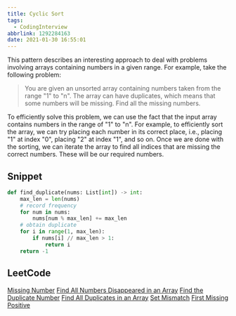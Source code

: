```yaml
---
title: Cyclic Sort
tags:
  - CodingInterview
abbrlink: 1292284163
date: 2021-01-30 16:55:01
---
```

This pattern describes an interesting approach to deal with problems involving arrays containing numbers in a given range. For example, take the following problem:
> You are given an unsorted array containing numbers taken from the range "1" to "n". The array can have duplicates, which means that some numbers will be missing. Find all the missing numbers.

To efficiently solve this problem, we can use the fact that the input array contains numbers in the range of "1" to "n". For example, to efficiently sort the array, we can try placing each number in its correct place, i.e., placing "1" at index "0", placing "2" at index "1", and so on. Once we are done with the sorting, we can iterate the array to find all indices that are missing the correct numbers. These will be our required numbers.

## Snippet
```python
def find_duplicate(nums: List[int]) -> int:
    max_len = len(nums)
    # record frequency
    for num in nums:
        nums[num % max_len] += max_len
    # obtain duplicate
    for i in range(1, max_len):
        if nums[i] // max_len > 1:
            return i
    return -1
```

## LeetCode
[Missing Number](https://leetcode.com/problems/missing-number/)
[Find All Numbers Disappeared in an Array](https://leetcode.com/problems/find-all-numbers-disappeared-in-an-array/)
[Find the Duplicate Number](https://leetcode.com/problems/find-the-duplicate-number/)
[Find All Duplicates in an Array](https://leetcode.com/problems/find-all-duplicates-in-an-array/)
[Set Mismatch](https://leetcode.com/problems/set-mismatch/)
[First Missing Positive](https://leetcode.com/problems/first-missing-positive/)

